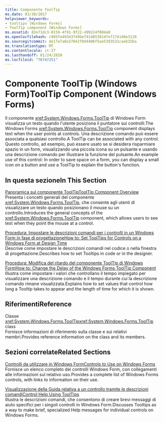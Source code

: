 ```yaml
---
title: Componente ToolTip
ms.date: 03/30/2017
helpviewer_keywords:
- tooltips [Windows Forms]
- ToolTip component [Windows Forms]
ms.assetid: 82e71dc3-0159-4f91-9f22-499224f004a0
ms.openlocfilehash: c905fe493d3f49bef414853814fef174140e3120
ms.sourcegitcommit: de17a7a0a37042f0d4406f5ae5393531caeb25ba
ms.translationtype: MT
ms.contentlocale: it-IT
ms.lasthandoff: 01/24/2020
ms.locfileid: "76747251"
---
```

# <a name="tooltip-component-windows-forms"></a><span data-ttu-id="fbb05-102">Componente ToolTip (Windows Form)</span><span class="sxs-lookup"><span data-stu-id="fbb05-102">ToolTip Component (Windows Forms)</span></span>
<span data-ttu-id="fbb05-103">Il componente <xref:System.Windows.Forms.ToolTip> di Windows Form visualizza un testo quando l'utente posiziona il puntatore sui controlli.</span><span class="sxs-lookup"><span data-stu-id="fbb05-103">The Windows Forms <xref:System.Windows.Forms.ToolTip> component displays text when the user points at controls.</span></span> <span data-ttu-id="fbb05-104">Una descrizione comando può essere associata a qualsiasi controllo.</span><span class="sxs-lookup"><span data-stu-id="fbb05-104">A ToolTip can be associated with any control.</span></span> <span data-ttu-id="fbb05-105">Questo controllo, ad esempio, può essere usato se si desidera risparmiare spazio in un form, visualizzando una piccola icona su un pulsante e usando una descrizione comando per illustrare la funzione del pulsante.</span><span class="sxs-lookup"><span data-stu-id="fbb05-105">An example use of this control: In order to save space on a form, you can display a small icon on a button and use a ToolTip to explain the button's function.</span></span>  
  
## <a name="in-this-section"></a><span data-ttu-id="fbb05-106">In questa sezione</span><span class="sxs-lookup"><span data-stu-id="fbb05-106">In This Section</span></span>  
 [<span data-ttu-id="fbb05-107">Panoramica sul componente ToolTip</span><span class="sxs-lookup"><span data-stu-id="fbb05-107">ToolTip Component Overview</span></span>](tooltip-component-overview-windows-forms.md)  
 <span data-ttu-id="fbb05-108">Presenta i concetti generali del componente <xref:System.Windows.Forms.ToolTip>, che consente agli utenti di visualizzare un testo quando posizionano il mouse su un controllo.</span><span class="sxs-lookup"><span data-stu-id="fbb05-108">Introduces the general concepts of the <xref:System.Windows.Forms.ToolTip> component, which allows users to see text when they point the mouse at a control.</span></span>  
  
 [<span data-ttu-id="fbb05-109">Procedura: Impostare le descrizioni comandi per i controlli in un Windows Form in fase di progettazione</span><span class="sxs-lookup"><span data-stu-id="fbb05-109">How to: Set ToolTips for Controls on a Windows Form at Design Time</span></span>](how-to-set-tooltips-for-controls-on-a-windows-form-at-design-time.md)  
 <span data-ttu-id="fbb05-110">Descrive come impostare le descrizioni comandi nel codice o nella finestra di progettazione.</span><span class="sxs-lookup"><span data-stu-id="fbb05-110">Describes how to set Tooltips in code or in the designer.</span></span>  
  
 [<span data-ttu-id="fbb05-111">Procedura: Modifica del ritardo del componente ToolTip di Windows Form</span><span class="sxs-lookup"><span data-stu-id="fbb05-111">How to: Change the Delay of the Windows Forms ToolTip Component</span></span>](how-to-change-the-delay-of-the-windows-forms-tooltip-component.md)  
 <span data-ttu-id="fbb05-112">Illustra come impostare i valori che controllano il tempo impiegato per visualizzare una descrizione comando e il tempo durante cui la descrizione comando rimane visualizzata.</span><span class="sxs-lookup"><span data-stu-id="fbb05-112">Explains how to set values that control how long a Tooltip takes to appear and the length of time for which it is shown.</span></span>  
  
## <a name="reference"></a><span data-ttu-id="fbb05-113">Riferimenti</span><span class="sxs-lookup"><span data-stu-id="fbb05-113">Reference</span></span>  
 <span data-ttu-id="fbb05-114">Classe <xref:System.Windows.Forms.ToolTip></span><span class="sxs-lookup"><span data-stu-id="fbb05-114"><xref:System.Windows.Forms.ToolTip> class</span></span>  
 <span data-ttu-id="fbb05-115">Fornisce informazioni di riferimento sulla classe e sui relativi membri.</span><span class="sxs-lookup"><span data-stu-id="fbb05-115">Provides reference information on the class and its members.</span></span>  
  
## <a name="related-sections"></a><span data-ttu-id="fbb05-116">Sezioni correlate</span><span class="sxs-lookup"><span data-stu-id="fbb05-116">Related Sections</span></span>  
 [<span data-ttu-id="fbb05-117">Controlli da utilizzare in Windows Form</span><span class="sxs-lookup"><span data-stu-id="fbb05-117">Controls to Use on Windows Forms</span></span>](controls-to-use-on-windows-forms.md)  
 <span data-ttu-id="fbb05-118">Fornisce un elenco completo dei controlli Windows Form, con collegamenti alle informazioni sul relativo uso.</span><span class="sxs-lookup"><span data-stu-id="fbb05-118">Provides a complete list of Windows Forms controls, with links to information on their use.</span></span>  
  
 [<span data-ttu-id="fbb05-119">Visualizzazione della Guida relativa a un controllo tramite le descrizioni comandi</span><span class="sxs-lookup"><span data-stu-id="fbb05-119">Control Help Using ToolTips</span></span>](../advanced/control-help-using-tooltips.md)  
 <span data-ttu-id="fbb05-120">Illustra le descrizioni comandi, che consentono di creare brevi messaggi di aiuto specifici per i singoli controlli in Windows Form.</span><span class="sxs-lookup"><span data-stu-id="fbb05-120">Discusses Tooltips as a way to make brief, specialized Help messages for individual controls on Windows Forms.</span></span>
